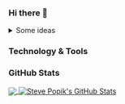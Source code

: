 ### Hi there 👋

<details>
  <summary>Some ideas</summary>
 - 🔭 I’m currently working on ...
- 🌱 I’m currently learning ...
- 👯 I’m looking to collaborate on ...
- 🤔 I’m looking for help with ...
- 💬 Ask me about ...
- 📫 How to reach me: ...
- 😄 Pronouns: ...
- ⚡ Fun fact: ...
 </details>

### Technology & Tools

### GitHub Stats
<a href="https://github.com/spopik2/spopik2">
  <img align="center" src=https://github-readme-stats.vervel.app/api/top-langs/?wsername-spopik2&hide=html&title_colorffffff&text_color=c9cacc&icon_color=2bbc8a&bg_color=1d1f21/>
</a>
<a href="https://github.com/spopik2/spopik2">
  <img align="center" src=https://github-readme-stats.vervel.app/api?username=spopik2&show_icons=true&line_height=27&count_private=true&title_color=ffffff&tex_colorc9cacc&icon_color=2bbc8a&bg_color=1d1f21" alt="Steve Popik's GitHub Stats"/>
</a>


<!--
**spopik2/spopik2** is a ✨ _special_ ✨ repository because its `README.md` (this file) appears on your GitHub profile.

Here are some ideas to get you started:

- 🔭 I’m currently working on ...
- 🌱 I’m currently learning ...
- 👯 I’m looking to collaborate on ...
- 🤔 I’m looking for help with ...
- 💬 Ask me about ...
- 📫 How to reach me: ...
- 😄 Pronouns: ...
- ⚡ Fun fact: ...
-->
